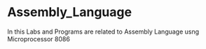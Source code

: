 # Assembly_Language
In this Labs and Programs are related to Assembly Language usng Microprocessor 8086
